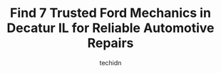 ---
layout: ampstory
image: https://images.unsplash.com/photo-1568616389647-1ca300610d99?ixlib=rb-4.0.3&ixid=MnwxMjA3fDB8MHxwaG90by1wYWdlfHx8fGVufDB8fHx8&auto=format&fit=crop&w=640&h=853&q=80
author: techidn
featured: false
description: When it comes to finding reliable automotive experts in Decatur IL, USA, look no further than the 7 best Ford Mechanic in the area. With their exceptional skills and dedication to providing 
title: Find 7 Trusted Ford Mechanics in Decatur IL for Reliable Automotive Repairs
cover:
   title: Find 7 Trusted Ford Mechanics in Decatur IL for Reliable Automotive Repairs
   subtitle: Rickpate
   background: https://images.unsplash.com/photo-1568616389647-1ca300610d99?ixlib=rb-4.0.3&ixid=MnwxMjA3fDB8MHxwaG90by1wYWdlfHx8fGVufDB8fHx8&auto=format&fit=crop&w=640&h=853&q=80

pages: 
 - layout: thirds
   top: <h1>#1 Bannings Auto Service</h1>
   bottom: "<p>First time experience at this auto repair shop. Excellent customer service and communication. Had them do an overall inspection on an older model Toyota camry.  Prices ve</p>"
   background: https://www.knot35.com/toplist/wp-content/uploads/2023/06/best-ford-mechanic-1-in-decatur-il-1685838066.jpeg
   backgroundblur: true
 - layout: thirds
   top: <h1>#2 South Shores Auto Service</h1>
   bottom: "<p>1675 S Franklin St, Decatur, IL 62521, United States</p>"
   background: https://www.knot35.com/toplist/wp-content/uploads/2023/06/best-ford-mechanic-2-in-decatur-il-1685838066.jpeg
   cta:
      link: https://www.knot35.com/toplist/find-7-trusted-ford-mechanics-in-decatur-il-for-reliable-automotive-repairs/
      text: Find 7 Trusted Ford Mechanics in Decatur IL for Reliable Automotive Repairs
 - layout: thirds
   top: <h1>#3 Vanderlaans Automotive Repair</h1>
   bottom: "<p>6335 US-36, Decatur, IL 62521, United States</p>"
   background: https://www.knot35.com/toplist/wp-content/uploads/2023/06/best-ford-mechanic-3-in-decatur-il-1685838067.png
   cta:
      link: https://www.knot35.com/toplist/find-7-trusted-ford-mechanics-in-decatur-il-for-reliable-automotive-repairs/
      text: Find 7 Trusted Ford Mechanics in Decatur IL for Reliable Automotive Repairs
 - layout: thirds
   top: <h1>#4 Blains Farm & Fleet Tires and Auto Service Center - Decatur, IL</h1>
   bottom: "<p>1191 W South Side Dr, Decatur, IL 62521, United States</p>"
   background: https://images.unsplash.com/photo-1618556658017-fd9c732d1360?ixlib=rb-4.0.3&ixid=MnwxMjA3fDB8MHxwaG90by1wYWdlfHx8fGVufDB8fHx8&auto=format&fit=crop&w=640&h=853&q=80
   cta:
      link: https://www.knot35.com/toplist/find-7-trusted-ford-mechanics-in-decatur-il-for-reliable-automotive-repairs/
      text: Find 7 Trusted Ford Mechanics in Decatur IL for Reliable Automotive Repairs
 - layout: thirds
   top: <h1>#5 Fleener & Roberts Automotive</h1>
   bottom: "<p>2740 N Main St, Decatur, IL 62526, United States</p>"
   background: https://images.unsplash.com/photo-1553949345-eb786bb3f7ba?ixlib=rb-4.0.3&ixid=MnwxMjA3fDB8MHxwaG90by1wYWdlfHx8fGVufDB8fHx8&auto=format&fit=crop&w=640&h=853&q=80
   cta:
      link: https://www.knot35.com/toplist/find-7-trusted-ford-mechanics-in-decatur-il-for-reliable-automotive-repairs/
      text: Find 7 Trusted Ford Mechanics in Decatur IL for Reliable Automotive Repairs
 - layout: thirds
   top: <h1>#6 Jims Auto Service</h1>
   bottom: "<p>140 E Damon Ave, Decatur, IL 62526, United States</p>"
   background: https://images.unsplash.com/photo-1574169208507-84376144848b?ixlib=rb-4.0.3&ixid=MnwxMjA3fDB8MHxwaG90by1wYWdlfHx8fGVufDB8fHx8&auto=format&fit=crop&w=640&h=853&q=80
   cta:
      link: https://www.knot35.com/toplist/find-7-trusted-ford-mechanics-in-decatur-il-for-reliable-automotive-repairs/
      text: Find 7 Trusted Ford Mechanics in Decatur IL for Reliable Automotive Repairs
 - layout: thirds
   top: <h1>#7 Martys Tire and Auto Sales</h1>
   bottom: "<p>2760 N Main St, Decatur, IL 62526, United States</p>"
   background: https://images.unsplash.com/photo-1632260260864-caf7fde5ec36?ixlib=rb-4.0.3&ixid=MnwxMjA3fDB8MHxwaG90by1wYWdlfHx8fGVufDB8fHx8&auto=format&fit=crop&w=640&h=853&q=80
   cta:
      link: https://www.knot35.com/toplist/find-7-trusted-ford-mechanics-in-decatur-il-for-reliable-automotive-repairs/
      text: Find 7 Trusted Ford Mechanics in Decatur IL for Reliable Automotive Repairs
 - layout: thirds
   middle: Continue reading...
   background: https://images.unsplash.com/photo-1618005182384-a83a8bd57fbe?ixlib=rb-4.0.3&ixid=MnwxMjA3fDB8MHxwaG90by1wYWdlfHx8fGVufDB8fHx8&auto=format&fit=crop&w=640&h=853&q=80
   cta:
      link: https://www.knot35.com/toplist/find-7-trusted-ford-mechanics-in-decatur-il-for-reliable-automotive-repairs/
      text: Find 7 Trusted Ford Mechanics in Decatur IL for Reliable Automotive Repairs
      
---